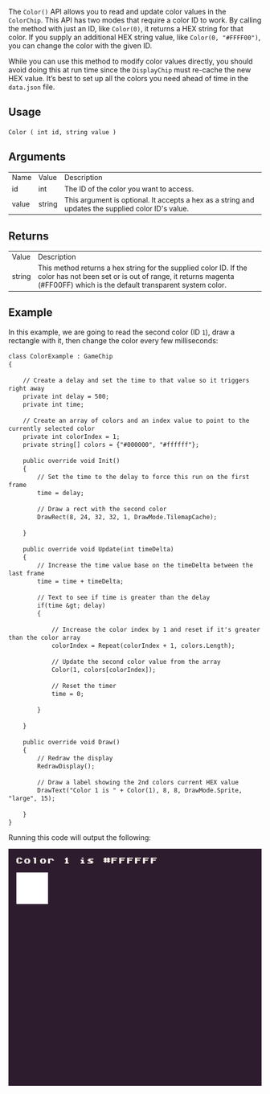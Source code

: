 The `Color()` API allows you to read and update color values in the `ColorChip`. This API has two modes that require a color ID to work. By calling the method with just an ID, like `Color(0)`, it returns a HEX string for that color. If you supply an additional HEX string value, like `Color(0, "#FFFF00")`, you can change the color with the given ID. 

While you can use this method to modify color values directly, you should avoid doing this at run time since the `DisplayChip` must re-cache the new HEX value. It’s best to set up all the colors you need ahead of time in the `data.json` file.

## Usage

`Color ( int id, string value )`

## Arguments

<table>
  <tr>
    <td>Name</td>
    <td>Value</td>
    <td>Description</td>
  </tr>
  <tr>
    <td>id</td>
    <td>int</td>
    <td>The ID of the color you want to access.</td>
  </tr>
  <tr>
    <td>value</td>
    <td>string</td>
    <td>This argument is optional. It accepts a hex as a string and updates the supplied color ID's value.</td>
  </tr>
</table>


## Returns

<table>
  <tr>
    <td>Value</td>
    <td>Description</td>
  </tr>
  <tr>
    <td>string</td>
    <td>This method returns a hex string for the supplied color ID. If the color has not been set or is out of range, it returns magenta (#FF00FF) which is the default transparent system color.</td>
  </tr>
</table>


## Example

In this example, we are going to read the second color (ID `1`), draw a rectangle with it, then change the color every few milliseconds:

    class ColorExample : GameChip
    {

        // Create a delay and set the time to that value so it triggers right away
        private int delay = 500;
        private int time;

        // Create an array of colors and an index value to point to the currently selected color
        private int colorIndex = 1;
        private string[] colors = {"#000000", "#ffffff"};

        public override void Init()
        {
            // Set the time to the delay to force this run on the first frame
            time = delay;

            // Draw a rect with the second color
            DrawRect(8, 24, 32, 32, 1, DrawMode.TilemapCache);

        }

        public override void Update(int timeDelta)
        { 
            // Increase the time value base on the timeDelta between the last frame
            time = time + timeDelta;

            // Text to see if time is greater than the delay
            if(time &gt; delay)
            {
                
                // Increase the color index by 1 and reset if it's greater than the color array
                colorIndex = Repeat(colorIndex + 1, colors.Length);

                // Update the second color value from the array
                Color(1, colors[colorIndex]);

                // Reset the timer
                time = 0;

            }

        }

        public override void Draw()
        { 
            // Redraw the display
            RedrawDisplay();

            // Draw a label showing the 2nd colors current HEX value
            DrawText("Color 1 is " + Color(1), 8, 8, DrawMode.Sprite, "large", 15);

        }
    }

Running this code will output the following:

<p style="text-align:center"><img src="images/ColorOutput_image_0.png" /></p>



